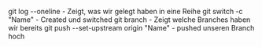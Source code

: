 git log --oneline - Zeigt, was wir gelegt haben in eine Reihe
git switch -c "Name" - Created und  switched
git branch - Zeigt welche Branches haben wir bereits
git push --set-upstream origin "Name" -  pushed unseren Branch hoch 
